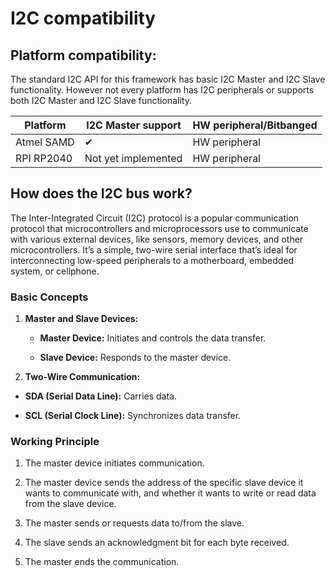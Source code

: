 # I2C compatibility

## Platform compatibility:

The standard I2C API for this framework has basic I2C Master and I2C Slave functionality. However not every platform has I2C peripherals or supports both I2C Master and I2C Slave functionality.

| Platform   | I2C Master support  | HW peripheral/Bitbanged |
| ---------- | ------------------- | ----------------------- |
| Atmel SAMD | ✔                   | HW peripheral           |
| RPI RP2040 | Not yet implemented | HW peripheral           |

## How does the I2C bus work?

The Inter-Integrated Circuit (I2C) protocol is a popular communication protocol that microcontrollers and microprocessors use to communicate with various external devices, like sensors, memory devices, and other microcontrollers. It’s a simple, two-wire serial interface that’s ideal for interconnecting low-speed peripherals to a motherboard, embedded system, or cellphone.

### Basic Concepts

1. **Master and Slave Devices:**
   
   - **Master Device:** Initiates and controls the data transfer.
   
   - **Slave Device:** Responds to the master device.

2. **Two-Wire Communication:**
- **SDA (Serial Data Line):** Carries data.

- **SCL (Serial Clock Line):** Synchronizes data transfer.

### Working Principle

1. The master device initiates communication.

2. The master device sends the address of the specific slave device it wants to communicate with, and whether it wants to write or read data from the slave device. 

3. The master sends or requests data to/from the slave.

4. The slave sends an acknowledgment bit for each byte received.

5. The master ends the communication. 
